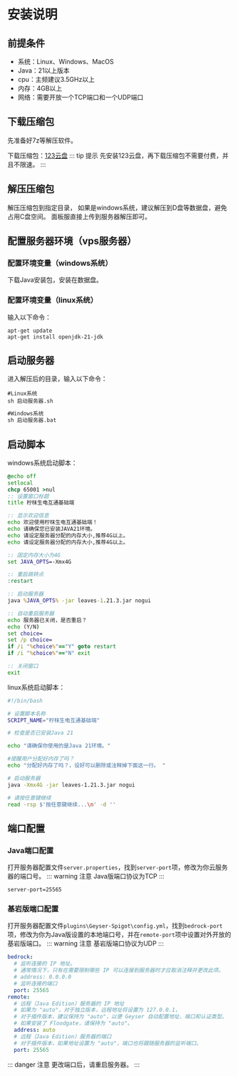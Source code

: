 # 安装说明

## 前提条件

- 系统：Linux、Windows、MacOS
- Java：21以上版本
- cpu：主频建议3.5GHz以上
- 内存：4GB以上
- 网络：需要开放一个TCP端口和一个UDP端口

## 下载压缩包

先准备好7z等解压软件。

下载压缩包：[123云盘](https://www.123pan.com/s/zcTSVv-rrgO3.html)
::: tip 提示
先安装123云盘，再下载压缩包不需要付费，并且不限速。
:::

## 解压压缩包

解压压缩包到指定目录，
如果是windows系统，建议解压到D盘等数据盘，避免占用C盘空间。
面板服直接上传到服务器解压即可。

## 配置服务器环境（vps服务器）
### 配置环境变量（windows系统）

下载Java安装包，安装在数据盘。

### 配置环境变量（linux系统）

输入以下命令：

```
apt-get update
apt-get install openjdk-21-jdk
```
## 启动服务器

进入解压后的目录，输入以下命令：

```shell
#Linux系统
sh 启动服务器.sh
```
```bat
#Windows系统
sh 启动服务器.bat
```

## 启动脚本
windows系统启动脚本：
```bat
@echo off
setlocal
chcp 65001 >nul
:: 设置窗口标题
title 柠枺生电互通基础端

:: 显示欢迎信息
echo 欢迎使用柠枺生电互通基础端！
echo 请确保您已安装JAVA21环境。
echo 请设定服务器分配的内存大小,推荐4G以上。
echo 请设定服务器分配的内存大小,推荐4G以上。

:: 固定内存大小为4G
set JAVA_OPTS=-Xmx4G

:: 重启跳转点
:restart

:: 启动服务器
java %JAVA_OPTS% -jar leaves-1.21.3.jar nogui

:: 自动重启服务器
echo 服务器已关闭，是否重启？
echo (Y/N)
set choice=
set /p choice=
if /i "%choice%"=="Y" goto restart
if /i "%choice%"=="N" exit

:: 关闭窗口
exit
```
linux系统启动脚本：
```sh
#!/bin/bash

# 设置脚本名称
SCRIPT_NAME="柠枺生电互通基础端"

# 检查是否已安装Java 21

echo "请确保你使用的是Java 21环境。"

#提醒用户分配好内存了吗？
echo "分配好内存了吗？，设好可以删除或注释掉下面这一行。 "

# 启动服务器
java -Xmx4G -jar leaves-1.21.3.jar nogui

# 请按任意键继续
read -rsp $'按任意键继续...\n' -d ''
```

## 端口配置
### Java端口配置

打开服务器配置文件`server.properties`，找到`server-port`项，修改为你云服务器的端口号。
::: warning 注意
Java版端口协议为TCP
:::

```
server-port=25565
```

### 基岩版端口配置
打开服务器配置文件`plugins\Geyser-Spigot\config.yml`，找到`bedrock-port`项，修改为你为Java版设置的本地端口号，并在`remote-port`项中设置对外开放的基岩版端口。
::: warning 注意
基岩版端口协议为UDP
:::
```yaml
bedrock:
  # 监听连接的 IP 地址。
  # 通常情况下，只有在需要限制哪些 IP 可以连接到服务器时才应取消注释并更改此项。
  # address: 0.0.0.0
  # 监听连接的端口
  port: 25565
remote:
  # 远程（Java Edition）服务器的 IP 地址
  # 如果为 "auto"，对于独立版本，远程地址将设置为 127.0.0.1，
  # 对于插件版本，建议保持为 "auto"，以便 Geyser 自动配置地址、端口和认证类型。
  # 如果安装了 Floodgate，请保持为 "auto"。
  address: auto
  # 远程（Java Edition）服务器的端口
  # 对于插件版本，如果地址设置为 "auto"，端口也将跟随服务器的监听端口。
  port: 25565
```
::: danger 注意
更改端口后，请重启服务器。
:::




